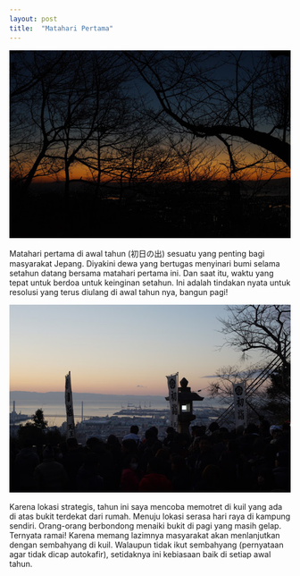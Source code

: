```yaml
---
layout: post
title:  "Matahari Pertama"
---
```


![2019010_01](/images/20190101_01.JPG)

Matahari pertama di awal tahun (初日の出) sesuatu yang penting bagi masyarakat Jepang. Diyakini dewa yang bertugas menyinari bumi selama setahun datang bersama matahari pertama ini. Dan saat itu, waktu yang tepat untuk berdoa untuk keinginan setahun. Ini adalah tindakan nyata untuk resolusi yang terus diulang di awal tahun nya, bangun pagi!

![2019010_02](/images/20190101_02.JPG)

Karena lokasi strategis, tahun ini saya mencoba memotret di kuil yang ada di atas bukit terdekat dari rumah. Menuju lokasi serasa hari raya di kampung sendiri. Orang-orang berbondong menaiki bukit di pagi yang masih gelap. Ternyata ramai! Karena memang lazimnya masyarakat akan menlanjutkan dengan sembahyang di kuil. Walaupun tidak ikut sembahyang (pernyataan agar tidak dicap autokafir), setidaknya ini kebiasaan baik di setiap awal tahun.
